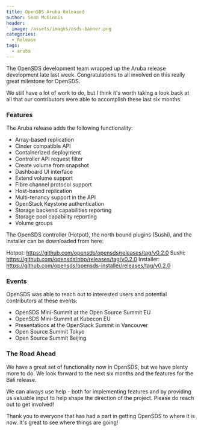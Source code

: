 ```yaml
---
title: OpenSDS Aruba Released
author: Sean McGinnis
header:
  image: /assets/images/osds-banner.png
categories:
  - Release
tags:
  - aruba
---
```


The OpenSDS development team wrapped up the Aruba release development late
last week. Congratulations to all involved on this really great milestone for
OpenSDS.

We still have a lot of work to do, but I think it's worth taking a look back at
all that our contributors were able to accomplish these last six months.

### Features

The Aruba release adds the following functionality:

* Array-based replication
* Cinder compatible API
* Containerized deployment
* Controller API request filter
* Create volume from snapshot
* Dashboard UI interface
* Extend volume support
* Fibre channel protocol support
* Host-based replication
* Multi-tenancy support in the API
* OpenStack Keystone authentication
* Storage backend capabilities reporting
* Storage pool capability reporting
* Volume groups

The OpenSDS controller (Hotpot), the north bound plugins (Sushi), and the
installer can be downloaded from here:

Hotpot: https://github.com/opensds/opensds/releases/tag/v0.2.0
Sushi: https://github.com/opensds/nbp/releases/tag/v0.2.0
Installer: https://github.com/opensds/opensds-installer/releases/tag/v0.2.0

### Events

OpenSDS was able to reach out to interested users and potential contributors at
these events:

* OpenSDS Mini-Summit at the Open Source Summit EU
* OpenSDS Mini-Summit at Kubecon EU
* Presentations at the OpenStack Summit in Vancouver
* Open Source Summit Tokyo
* Open Source Summit Beijing

### The Road Ahead

We have a great set of functionality now in OpenSDS, but we have plenty more to
do. We look forward to the next six months and the features for the Bali
release.

We can always use help - both for implementing features and by providing us
valuable input to help shape the direction of the project. Please do reach out
to get involved!

Thank you to everyone that has had a part in getting OpenSDS to where it is
now. It's great to see where things are going!

